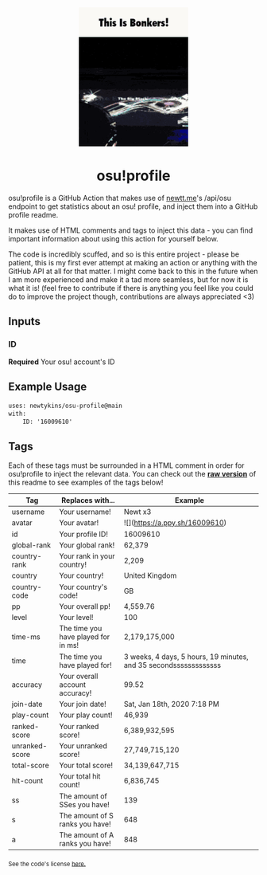 <div align="center">
    <img src="readme.gif">
    <h1>osu!profile</h1>
</div>

osu!profile is a GitHub Action that makes use of [newtt.me](https://newtt.me/)'s /api/osu endpoint to get statistics about an osu! profile, and inject them into a GitHub profile readme.

It makes use of HTML comments and tags to inject this data - you can find important information about using this action for yourself below.

The code is incredibly scuffed, and so is this entire project - please be patient, this is my first ever attempt at making an action or anything with the GitHub API at all for that matter. I might come back to this in the future when I am more experienced and make it a tad more seamless, but for now it is what it is! (feel free to contribute if there is anything you feel like you could do to improve the project though, contributions are always appreciated <3)

## Inputs

### ID

**Required** Your osu! account's ID

## Example Usage

```
uses: newtykins/osu-profile@main
with:
	ID: '16009610'
```

## Tags

Each of these tags must be surrounded in a HTML comment in order for osu!profile to inject the relevant data. You can check out the [**raw version**](https://raw.githubusercontent.com/newtykins/osu-profile/main/readme.md) of this readme to see examples of the tags below!

| Tag            | Replaces with...                    | Example                                                                     |
| -------------- | ----------------------------------- | --------------------------------------------------------------------------- |
| username       | Your username!                      | <!--osu-username-->Newt x3<!--osu-username-->                               |
| avatar         | Your avatar!                        | ![](<!--osu-avatar-->https://a.ppy.sh/16009610<!--osu-avatar-->)                                     |
| id             | Your profile ID!                    | <!--osu-id-->16009610<!--osu-id-->                                          |
| global-rank    | Your global rank!                   | <!--osu-global-rank-->62,379<!--osu-global-rank-->                         |
| country-rank   | Your rank in your country!          | <!--osu-country-rank-->2,209<!--osu-country-rank-->                        |
| country        | Your country!                       | <!--osu-country-->United Kingdom<!--osu-country-->                          |
| country-code   | Your country's code!                | <!--osu-country-code-->GB<!--osu-country-code-->                            |
| pp             | Your overall pp!                    | <!--osu-pp-->4,559.76<!--osu-pp-->                                              |
| level          | Your level!                         | <!--osu-level-->100<!--osu-level-->                                         |
| time-ms        | The time you have played for in ms! | <!--osu-time-ms-->2,179,175,000<!--osu-time-ms-->                                        |
| time           | The time you have played for!       | <!--osu-time-->3 weeks, 4 days, 5 hours, 19 minutes, and 35 secondsssssssssssss<!--osu-time--> |
| accuracy       | Your overall account accuracy!      | <!--osu-accuracy-->99.52<!--osu-accuracy-->                                 |
| join-date      | Your join date!                     | <!--osu-join-date-->Sat, Jan 18th, 2020 7:18 PM<!--osu-join-date-->         |
| play-count     | Your play count!                    | <!--osu-play-count-->46,939<!--osu-play-count-->                            |
| ranked-score   | Your ranked score!                  | <!--osu-ranked-score-->6,389,932,595<!--osu-ranked-score-->                 |
| unranked-score | Your unranked score!                | <!--osu-unranked-score-->27,749,715,120<!--osu-unranked-score-->                          |
| total-score    | Your total score!                   | <!--osu-total-score-->34,139,647,715<!--osu-total-score-->                  |
| hit-count      | Your total hit count!               | <!--osu-hit-count-->6,836,745<!--osu-hit-count-->                                    |
| ss             | The amount of SSes you have!        | <!--osu-ss-->139<!--osu-ss-->                                               |
| s              | The amount of S ranks you have!     | <!--osu-s-->648<!--osu-s-->                                                 |
| a              | The amount of A ranks you have!     | <!--osu-a-->848<!--osu-a-->                                                 |

<sub>See the code's license <a href="license.md">here.</sub>
